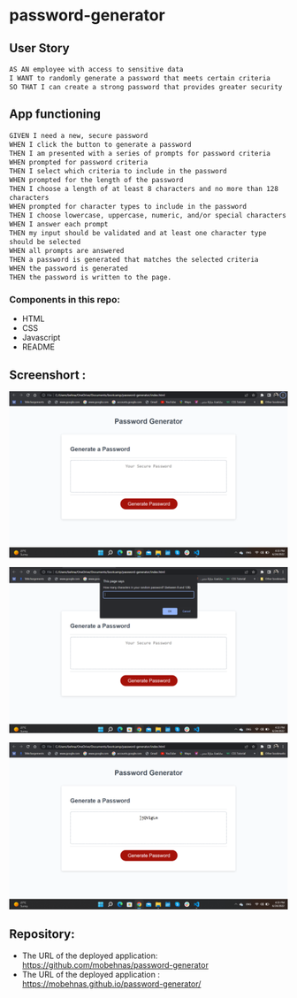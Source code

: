 # password-generator

## User Story

    AS AN employee with access to sensitive data
    I WANT to randomly generate a password that meets certain criteria
    SO THAT I can create a strong password that provides greater security



## App functioning

    GIVEN I need a new, secure password
    WHEN I click the button to generate a password
    THEN I am presented with a series of prompts for password criteria
    WHEN prompted for password criteria
    THEN I select which criteria to include in the password
    WHEN prompted for the length of the password
    THEN I choose a length of at least 8 characters and no more than 128 characters
    WHEN prompted for character types to include in the password
    THEN I choose lowercase, uppercase, numeric, and/or special characters
    WHEN I answer each prompt
    THEN my input should be validated and at least one character type should be selected
    WHEN all prompts are answered
    THEN a password is generated that matches the selected criteria
    WHEN the password is generated
    THEN the password is written to the page.
    
    
   ### Components in this repo:
  - HTML
  - CSS
  - Javascript
  - README

  ## Screenshort :
  ![](assets/images/Screenshot-1.png)

  ![](assets/images/Screenshot-2.png)

  ![](assets/images/Screenshot-3.png)
  
  
  ## Repository:
  * The URL of the deployed application: https://github.com/mobehnas/password-generator
  * The URL of the deployed application : https://mobehnas.github.io/password-generator/
  
  
